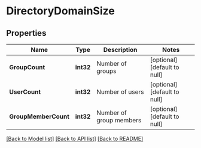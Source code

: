 # DirectoryDomainSize

## Properties
Name | Type | Description | Notes
------------ | ------------- | ------------- | -------------
**GroupCount** | **int32** | Number of groups | [optional] [default to null]
**UserCount** | **int32** | Number of users | [optional] [default to null]
**GroupMemberCount** | **int32** | Number of group members | [optional] [default to null]

[[Back to Model list]](../README.md#documentation-for-models) [[Back to API list]](../README.md#documentation-for-api-endpoints) [[Back to README]](../README.md)

